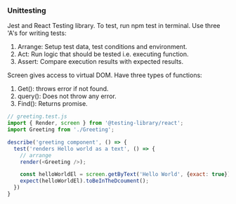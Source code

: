 ### Unittesting

Jest and React Testing library. To test, run npm test in terminal. Use three 'A's for writing tests:

1. Arrange: Setup test data, test conditions and environment.
2. Act: Run logic that should be tested i.e. executing function.
3. Assert: Compare execution results with expected results.

Screen gives access to virtual DOM. Have three types of functions:

1. Get(): throws error if not found.
2. query(): Does not throw any error.
3. Find(): Returns promise.

```javascript
// greeting.test.js
import { Render, screen } from '@testing-library/react';
import Greeting from './Greeting';

describe('greeting component', () => {
  test('renders Hello world as a text', () => {
    // arrange
    render(<Greeting />);

    const helloWorldEl = screen.getByText('Hello World', {exact: true});
    expect(helloWorldEl).toBeInTheDcoument();
  })
}
```
